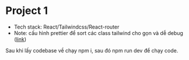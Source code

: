 # Project 1

- Tech stack: React/Tailwindcss/React-router
- Note: cấu hình prettier để sort các class tailwind cho gọn và dễ debug ([link](https://tailwindcss.com/docs/editor-setup#class-sorting-with-prettier))

Sau khi lấy codebase về chạy npm i, sau đó npm run dev để chạy code.
